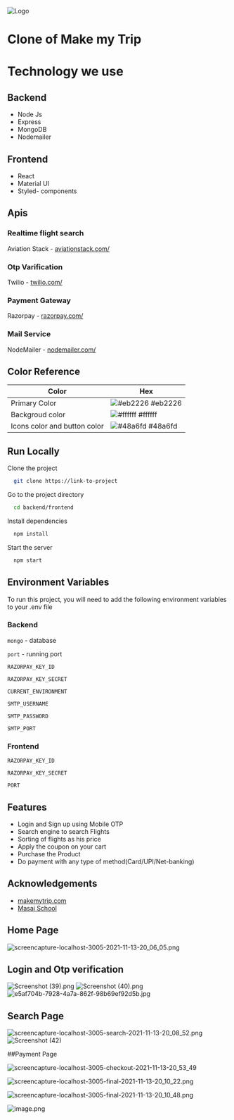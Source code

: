 
![Logo](https://imgak.mmtcdn.com/pwa_v3/pwa_hotel_assets/header/mmtLogoWhite.png)

# Clone of Make my Trip

# Technology we use

## Backend
- Node Js
- Express
- MongoDB
- Nodemailer

## Frontend
- React
- Material UI
- Styled- components

## Apis

### Realtime flight search
Aviation Stack - [ aviationstack.com/](https://aviationstack.com/) 

### Otp Varification
Twilio -  [twilio.com/](https://www.twilio.com/) 

### Payment Gateway
Razorpay -  [razorpay.com/](https://razorpay.com/) 

### Mail Service 
NodeMailer -  [nodemailer.com/](https://nodemailer.com/) 

## Color Reference

| Color             | Hex                                                                |
| ----------------- | ------------------------------------------------------------------ |
| Primary Color  | ![#eb2226](https://via.placeholder.com/10/eb2226?text=+) #eb2226 |
| Backgroud color | ![#ffffff](https://via.placeholder.com/10/ffffff?text=+) #ffffff |
| Icons color and button color| ![#48a6fd](https://via.placeholder.com/10/48a6fd?text=+) #48a6fd |



## Run Locally

Clone the project

```bash
  git clone https://link-to-project
```

Go to the project directory

```bash
  cd backend/frontend
```

Install dependencies

```bash
  npm install
```

Start the server

```bash
  npm start
```


## Environment Variables

To run this project, you will need to add the following environment variables to your .env file

### Backend

`mongo` - database

`port` - running port

`RAZORPAY_KEY_ID`

`RAZORPAY_KEY_SECRET`

`CURRENT_ENVIRONMENT`

`SMTP_USERNAME`

`SMTP_PASSWORD`

`SMTP_PORT`


### Frontend

`RAZORPAY_KEY_ID`

`RAZORPAY_KEY_SECRET`

`PORT`


## Features

- Login and Sign up using Mobile OTP
- Search engine to search Flights
- Sorting of flights as his price
- Apply the coupon on your cart 
- Purchase the Product
- Do payment with any type of method(Card/UPI/Net-banking)


## Acknowledgements

 - [makemytrip.com](https://www.makemytrip.com/)
 - [Masai School](https://masaischool.com/)
  



## Home Page


![screencapture-localhost-3005-2021-11-13-20_06_05.png](https://cdn.hashnode.com/res/hashnode/image/upload/v1636819763376/zjIHEBDE0.png)


## Login and Otp verification

![Screenshot (39).png](https://cdn.hashnode.com/res/hashnode/image/upload/v1636819827776/BVzkKdcMk.png)
![Screenshot (40).png](https://cdn.hashnode.com/res/hashnode/image/upload/v1636819833599/lmidFgXps.png)
![e5af704b-7928-4a7a-862f-98b69ef92d5b.jpg](https://cdn.hashnode.com/res/hashnode/image/upload/v1636819849756/g819xGufS.jpeg)


## Search Page

![screencapture-localhost-3005-search-2021-11-13-20_08_52.png](https://cdn.hashnode.com/res/hashnode/image/upload/v1636819783064/o0BPrMowgc.png)
![Screenshot (42)](https://user-images.githubusercontent.com/87421773/141656488-8910d26d-c2e8-4678-92e5-4d00641ecdac.png)

##Payment Page

![screencapture-localhost-3005-checkout-2021-11-13-20_53_49](https://user-images.githubusercontent.com/87421773/141656572-8077485c-c55a-4a89-a26a-5e0d714d4d46.png)

![screencapture-localhost-3005-final-2021-11-13-20_10_22.png](https://cdn.hashnode.com/res/hashnode/image/upload/v1636819919150/eUj6IOOoc.png)

![screencapture-localhost-3005-final-2021-11-13-20_10_48.png](https://cdn.hashnode.com/res/hashnode/image/upload/v1636819925472/eRRCvR1Dr.png)

![image.png](https://cdn.hashnode.com/res/hashnode/image/upload/v1636819997027/85PGB_l7i.png)



